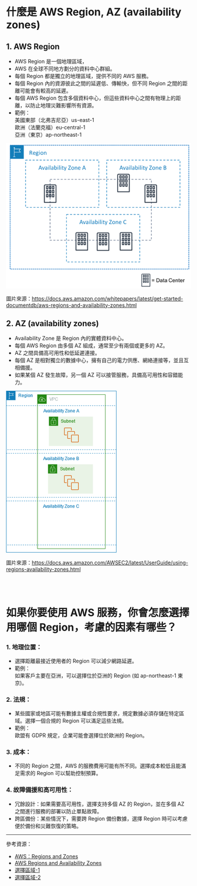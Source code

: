 # 什麼是 AWS Region, AZ (availability zones)

## 1. AWS Region
- AWS Region 是一個地理區域，
- AWS 在全球不同地方劃分的資料中心群組。
- 每個 Region 都是獨立的地理區域，提供不同的 AWS 服務。
- 每個 Region 內的資源彼此之間的延遲低、傳輸快，但不同 Region 之間的距離可能會有較高的延遲。
- 每個 AWS Region 包含多個資料中心，但這些資料中心之間有物理上的距離，以防止地理災難影響所有資源。  
- 範例：  
        美國東部（北弗吉尼亞）us-east-1  
        歐洲（法蘭克福）eu-central-1  
        亞洲（東京）ap-northeast-1  


![](/asset/regions-and-zones.png)

圖片來源：<https://docs.aws.amazon.com/whitepapers/latest/get-started-documentdb/aws-regions-and-availability-zones.html>



## 2. AZ (availability zones)
- Availability Zone 是 Region 內的實體資料中心。
- 每個 AWS Region 由多個 AZ 組成，通常至少有兩個或更多的 AZ。
- AZ 之間具備高可用性和低延遲連接。
- 每個 AZ 是相對獨立的數據中心，擁有自己的電力供應、網絡連接等，並且互相備援。
- 如果某個 AZ 發生故障，另一個 AZ 可以接管服務，具備高可用性和容錯能力。


![](/asset/region-with-azs.png)

圖片來源：<https://docs.aws.amazon.com/AWSEC2/latest/UserGuide/using-regions-availability-zones.html>

<br></br>

# 如果你要使用 AWS 服務，你會怎麼選擇用哪個 Region，考慮的因素有哪些？

### 1. **地理位置**：  
- 選擇距離最接近使用者的 Region 可以減少網路延遲。  
- 範例：  
如果客戶主要在亞洲，可以選擇位於亞洲的 Region (如 ap-northeast-1 東京)。


### 2. **法規**：  
- 某些國家或地區可能有數據主權或合規性要求，規定數據必須存儲在特定區域。選擇一個合規的 Region 可以滿足這些法規。  
- 範例：  
歐盟有 GDPR 規定，企業可能會選擇位於歐洲的 Region。


### 3. **成本**：
- 不同的 Region 之間，AWS 的服務費用可能有所不同。選擇成本較低且能滿足需求的 Region 可以幫助控制預算。


### 4. **故障備援和高可用性**：
- 冗餘設計：如果需要高可用性，選擇支持多個 AZ 的 Region，並在多個 AZ 之間進行服務的部署以防止單點故障。
- 跨區備份：某些情況下，需要跨 Region 備份數據，選擇 Region 時可以考慮便於備份和災難恢復的策略。


---
參考資源：  
- [AWS：Regions and Zones](https://docs.aws.amazon.com/AWSEC2/latest/UserGuide/using-regions-availability-zones.html)
- [AWS Regions and Availability Zones](https://docs.aws.amazon.com/whitepapers/latest/get-started-documentdb/aws-regions-and-availability-zones.html)
- [選擇區域-1](https://hackmd.io/@gdw7l5sPTOyNv76kZ_twjA/HyTvasj25#%E9%81%B8%E6%93%87%E5%8D%80%E5%9F%9F)
- [選擇區域-2](https://ithelp.ithome.com.tw/m/articles/10315419)
